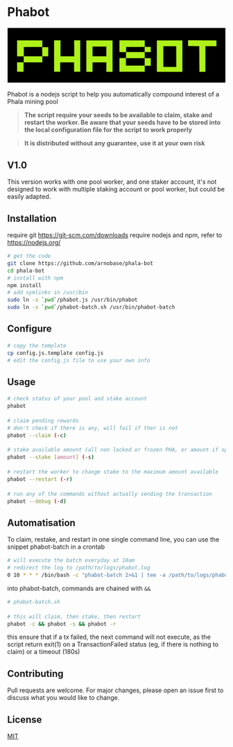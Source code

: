 # Phabot

![Phabot logo](/phabot.png)

Phabot is a nodejs script to help you automatically compound interest of a Phala mining pool 

>__The script require your seeds to be available to claim, stake and restart the worker. Be aware that your seeds have to be stored into the local configuration file for the script to work properly__

>__It is distributed without any guarantee, use it at your own risk__

## V1.0
This version works with one pool worker, and one staker account, it's not designed to work with multiple staking account or pool worker, but could be easily adapted.

## Installation

require git https://git-scm.com/downloads
require nodejs and npm, refer to https://nodejs.org/

```bash
# get the code
git clone https://github.com/arnobase/phala-bot
cd phala-bot
# install with npm
npm install
# add symlinks in /usr/bin
sudo ln -s `pwd`/phabot.js /usr/bin/phabot
sudo ln -s `pwd`/phabot-batch.sh /usr/bin/phabot-batch
```

## Configure
```bash
# copy the template 
cp config.js.template config.js
# edit the config.js file to use your own info
```

## Usage

```bash
# check status of your pool and stake account
phabot

# claim pending rewards 
# don't check if there is any, will fail if ther is not
phabot --claim (-c)

# stake available amount (all non locked or frozen PHA, or amount if specified)
phabot --stake [amount] (-s)

# restart the worker to change stake to the maximum amount available
phabot --restart (-r)

# run any of the commands without actually sending the transaction
phabot --debug (-d)
```

## Automatisation
To claim, restake, and restart in one single command line, you can use the snippet phabot-batch in a crontab

```bash
# will execute the batch everyday at 10am
# redirect the log to /path/to/logs/phabot.log
0 10 * * * /bin/bash -c "phabot-batch 2>&1 | tee -a /path/to/logs/phabot.log > /dev/null"
```

into phabot-batch, commands are chained with `&&`
```bash
# phabot-batch.sh

# this will claim, then stake, then restart
phabot -c && phabot -s && phabot -r
```
this ensure that if a tx failed, the next command will not execute, as the script return exit(1) on a TransactionFailed status (eg, if there is nothing to claim) or a timeout (180s)



## Contributing
Pull requests are welcome. For major changes, please open an issue first to discuss what you would like to change.

## License
[MIT](https://choosealicense.com/licenses/mit/)